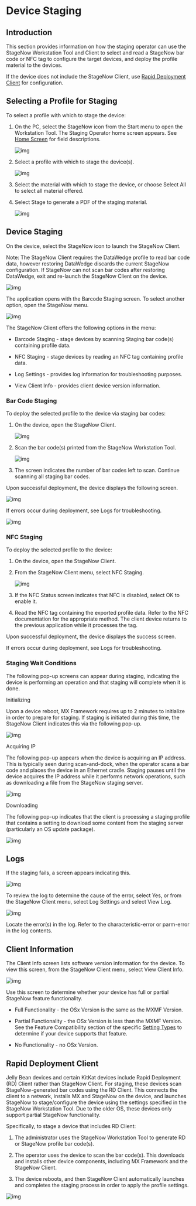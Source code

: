 # Device Staging

## Introduction
This section provides information on how the staging operator can use the StageNow Workstation Tool and Client to select and read a StageNow bar code or NFC tag to configure the target devices, and deploy the profile material to the devices. 

If the device does not include the StageNow Client, use [Rapid Deployment Client](../stageclient?Rapid%20Deployment%20Client) for configuration.

## Selecting a Profile for Staging
To select a profile with which to stage the device:

1. On the PC, select the StageNow icon from the Start menu to open the Workstation Tool. The Staging Operator home screen appears. See [Home Screen](../gettingstarted?Home%20Screen) for field descriptions.

    ![img](images/operator_home2.jpg)

2. Select a profile with which to stage the device(s).

    ![img](images/operator2.jpg)

3. Select the material with which to stage the device, or choose Select All to select all material offered.

4. Select Stage to generate a PDF of the staging material.

    ![img](images/operator3.jpg)



## Device Staging
On the device, select the StageNow icon to launch the StageNow Client.

Note: The StageNow Client requires the DataWedge profile to read bar code data, however restoring DataWedge discards the current StageNow configuration. If StageNow can not scan bar codes after restoring DataWedge, exit and re-launch the StageNow Client on the device.


![img](images/Client_SNicon.jpg)


The application opens with the Barcode Staging screen. To select another option, open the StageNow menu.

![img](images/Client_StageBarcode_Menu.jpg)


The StageNow Client offers the following options in the menu:

* Barcode Staging - stage devices by scanning Staging bar code(s) containing profile data.

* NFC Staging - stage devices by reading an NFC tag containing profile data.

* Log Settings - provides log information for troubleshooting purposes.

* View Client Info - provides client device version information.

### Bar Code Staging
To deploy the selected profile to the device via staging bar codes:

1. On the device, open the StageNow Client.

    ![img](images/Client_StageBarcode1.jpg)


2. Scan the bar code(s) printed from the StageNow Workstation Tool.

    ![img](images/Client_StageBarcode2.jpg)


3. The screen indicates the number of bar codes left to scan. Continue scanning all staging bar codes.

Upon successful deployment, the device displays the following screen.

![img](images/Client_StageBarcode_Success.jpg)

If errors occur during deployment, see Logs for troubleshooting.

![img](images/stagingfailed.png)


### NFC Staging
To deploy the selected profile to the device:

1. On the device, open the StageNow Client.

2. From the StageNow Client menu, select NFC Staging.

    ![img](images/Client_NFCdisabled.jpg)

3. If the NFC Status screen indicates that NFC is disabled, select OK to enable it.

4. Read the NFC tag containing the exported profile data. Refer to the NFC documentation for the appropriate method. The client device returns to the previous application while it processes the tag.

Upon successful deployment, the device displays the success screen.

If errors occur during deployment, see Logs for troubleshooting.

### Staging Wait Conditions
The following pop-up screens can appear during staging, indicating the device is performing an operation and that staging will complete when it is done.

Initializing

Upon a device reboot, MX Framework requires up to 2 minutes to initialize in order to prepare for staging. If staging is initiated during this time, the StageNow Client indicates this via the following pop-up.

![img](images/initializing_popup.png)


Acquiring IP

The following pop-up appears when the device is acquiring an IP address. This is typically seen during scan-and-dock, when the operator scans a bar code and places the device in an Ethernet cradle. Staging pauses until the device acquires the IP address while it performs network operations, such as downloading a file from the StageNow staging server.

![img](images/acquiring_ip_popup.png)


Downloading

The following pop-up indicates that the client is processing a staging profile that contains a setting to download some content from the staging server (particularly an OS update package).

![img](images/file_download.png)


## Logs
If the staging fails, a screen appears indicating this.

![img](images/Client_staging_failed2.jpg)

To review the log to determine the cause of the error, select Yes, or from the StageNow Client menu, select Log Settings and select View Log.

![img](images/Client_StageBarcode_LogSettings_View.jpg)

Locate the error(s) in the log. Refer to the characteristic-error or parm-error in the log contents.

## Client Information
The Client Info screen lists software version information for the device. To view this screen, from the StageNow Client menu, select View Client Info.

![img](images/viewclientinfo.png)

Use this screen to determine whether your device has full or partial StageNow feature functionality.

* Full Functionality - the OSx Version is the same as the MXMF Version.

* Partial Functionality - the OSx Version is less than the MXMF Version. See the Feature Compatibility section of the specific [Setting Types](../CSPreference) to determine if your device supports that feature.

* No Functionality - no OSx Version.

## Rapid Deployment Client
Jelly Bean devices and certain KitKat devices include Rapid Deployment (RD) Client rather than StageNow Client. For staging, these devices scan StageNow-generated bar codes using the RD Client. This connects the client to a network, installs MX and StageNow on the device, and launches StageNow to stage/configure the device using the settings specified in the StageNow Workstation Tool. Due to the older OS, these devices only support partial StageNow functionality.

Specifically, to stage a device that includes RD Client:

1. The administrator uses the StageNow Workstation Tool to generate RD or StageNow profile bar code(s).

2. The operator uses the device to scan the bar code(s). This downloads and installs other device components, including MX Framework and the StageNow Client.

3. The device reboots, and then StageNow Client automatically launches and completes the staging process in order to apply the profile settings. 

![img](images/Client_RDclient.png)
